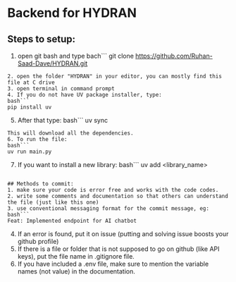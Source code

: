 # Backend for HYDRAN

## Steps to setup:
1. open git bash and type
bach```
git clone https://github.com/Ruhan-Saad-Dave/HYDRAN.git
```
2. open the folder "HYDRAN" in your editor, you can mostly find this file at C drive
3. open terminal in command prompt
4. If you do not have UV package installer, type:
bash```
pip install uv
```
5. After that type:
bash```
uv sync
```
This will download all the dependencies.
6. To run the file:
bash```
uv run main.py
```
7. If you want to install a new library:
bash```
uv add <library_name>
```

## Methods to commit:
1. make sure your code is error free and works with the code codes.
2. write some comments and documentation so that others can understand the file (just like this one)
3. use conventional messaging format for the commit message, eg:
bash```
Feat: Implemented endpoint for AI chatbot
```
4. If an error is found, put it on issue (putting and solving issue boosts your github profile)
5. If there is a file or folder that is not supposed to go on github (like API keys), put the file name in .gitignore file. 
6. If you have included a .env file, make sure to mention the variable names (not value) in the documentation.
